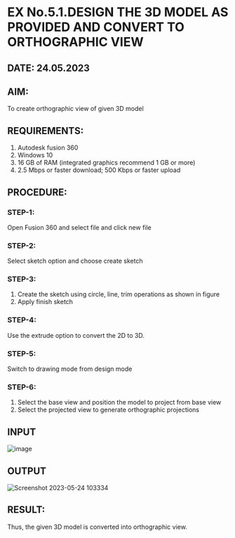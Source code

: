 # EX No.5.1.DESIGN THE 3D MODEL AS PROVIDED AND CONVERT TO ORTHOGRAPHIC VIEW
## DATE: 24.05.2023

## AIM: 
To create orthographic view of given 3D model

## REQUIREMENTS: 
1. Autodesk fusion 360
2. Windows 10
3. 16 GB of RAM (integrated graphics recommend 1 GB or more)
4. 2.5 Mbps or faster download; 500 Kbps or faster upload 

## PROCEDURE:

### STEP-1:
Open Fusion 360 and select file and click new file

### STEP-2:
Select sketch option and choose create sketch

### STEP-3: 
1. Create the sketch using circle, line, trim operations as shown in figure
2. Apply finish sketch 

### STEP-4:
 Use the extrude option to convert the 2D to 3D.

### STEP-5:
Switch to drawing mode from design mode 
          
### STEP-6:
1. Select the base view and position the model to project from base view 
2. Select the projected view to generate orthographic projections

## INPUT
![image](https://user-images.githubusercontent.com/113594316/199408705-ed302b2a-90c3-41c0-9cc4-791a93366e2a.png)

## OUTPUT
![Screenshot 2023-05-24 103334](https://github.com/Jenishajustin/EX-No.5.1.-DESIGN-THE-3D-MODEL-AS-PROVIDED-AND-CONVERT-TO-ORTHOGRAPHIC-VIEW/assets/119405070/e6413d17-6902-44a9-ae11-7e6fec906601)


## RESULT:
Thus, the given 3D model is converted into orthographic view.


